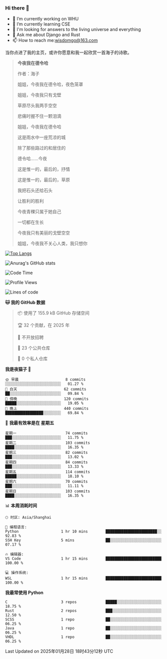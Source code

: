 ### Hi there 👋



- 🔭 I’m currently working on WHU
- 🌱 I’m currently learning CSE
- 🤔 I'm looking for answers to the living universe and everything
- 💬 Ask me about Django and Rust
- 📫 How to reach me:wisdomgo@163.com

当你点进了我的主页，或许你愿意和我一起欣赏一首海子的诗歌。

>**今夜我在德令哈**
>
>作者：海子
>
>姐姐，今夜我在德令哈，夜色笼罩
>
>姐姐，今夜我只有戈壁
>
>草原尽头我两手空空
>
>悲痛时握不住一颗泪滴
>
>姐姐，今夜我在德令哈
>
>这是雨水中一座荒凉的城
>
>除了那些路过的和居住的
>
>德令哈......今夜
>
>这是惟一的，最后的，抒情
>
>这是惟一的，最后的，草原
>
>我把石头还给石头
>
>让胜利的胜利
>
>今夜青稞只属于她自己
>
>一切都在生长
>
>今夜我只有美丽的戈壁空空
>
>姐姐，今夜我不关心人类，我只想你



[![Top Langs](https://github-readme-stats.vercel.app/api/top-langs/?username=wisdomgo&theme=onedark)](https://github.com/anuraghazra/github-readme-stats)

![Anurag's GitHub stats](https://github-readme-stats.vercel.app/api?username=wisdomgo&hide=contribs,stars&theme=synthwave)

<!--START_SECTION:waka-->
![Code Time](http://img.shields.io/badge/Code%20Time-429%20hrs%2052%20mins-blue)

![Profile Views](http://img.shields.io/badge/%E4%B8%AA%E4%BA%BA%E8%B5%84%E6%96%99%E8%A7%82%E7%9C%8B%E6%AC%A1%E6%95%B0-2-blue)

![Lines of code](https://img.shields.io/badge/%E4%BB%8E%E3%80%8CHello%20World%E3%80%8D%E8%B5%B7%E6%88%91%E5%B7%B2%E7%BB%8F%E5%86%99%E4%BA%86-639.5%20thousand%20%E8%A1%8C%E4%BB%A3%E7%A0%81-blue)

**🐱 我的 GitHub 数据** 

> 📦  使用了 155.9 kB GitHub 存储空间 
 > 
> 🏆 32 个贡献，在 2025 年
 > 
> 🚫 不开放招聘
 > 
> 📜 23 个公共仓库 
 > 
> 🔑 0 个私人仓库 
 > 
**我是夜猫子 🦉** 

```text
🌞 早晨                     8 commits           ░░░░░░░░░░░░░░░░░░░░░░░░░   01.27 % 
🌆 白天                     62 commits          ██░░░░░░░░░░░░░░░░░░░░░░░   09.84 % 
🌃 傍晚                     120 commits         █████░░░░░░░░░░░░░░░░░░░░   19.05 % 
🌙 晚上                     440 commits         █████████████████░░░░░░░░   69.84 % 
```
📅 **我最有效率是在 星期五** 

```text
星期一                      74 commits          ███░░░░░░░░░░░░░░░░░░░░░░   11.75 % 
星期二                      103 commits         ████░░░░░░░░░░░░░░░░░░░░░   16.35 % 
星期三                      82 commits          ███░░░░░░░░░░░░░░░░░░░░░░   13.02 % 
星期四                      84 commits          ███░░░░░░░░░░░░░░░░░░░░░░   13.33 % 
星期五                      114 commits         █████░░░░░░░░░░░░░░░░░░░░   18.10 % 
星期六                      70 commits          ███░░░░░░░░░░░░░░░░░░░░░░   11.11 % 
星期日                      103 commits         ████░░░░░░░░░░░░░░░░░░░░░   16.35 % 
```


📊 **本周消耗时间** 

```text
🕑︎ 时区: Asia/Shanghai

💬 编程语言: 
Python                   1 hr 10 mins        ███████████████████████░░   92.83 % 
SSH Key                  5 mins              ██░░░░░░░░░░░░░░░░░░░░░░░   07.17 % 

🔥 编辑器: 
VS Code                  1 hr 15 mins        █████████████████████████   100.00 % 

💻 操作系统: 
WSL                      1 hr 15 mins        █████████████████████████   100.00 % 
```

**我最常使用 Python** 

```text
C                        3 repos             █████░░░░░░░░░░░░░░░░░░░░   18.75 % 
Rust                     2 repos             ███░░░░░░░░░░░░░░░░░░░░░░   12.50 % 
SCSS                     1 repo              ██░░░░░░░░░░░░░░░░░░░░░░░   06.25 % 
Java                     1 repo              ██░░░░░░░░░░░░░░░░░░░░░░░   06.25 % 
VHDL                     1 repo              ██░░░░░░░░░░░░░░░░░░░░░░░   06.25 % 
```




 Last Updated on 2025年01月28日 18时43分12秒 UTC
<!--END_SECTION:waka-->
